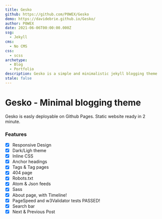 ```yaml
---
title: Gesko
github: https://github.com/P0WEX/Gesko
demo: https://davidebrie.github.io/Gesko/
author: P0WEX
date: 2021-06-06T00:00:00.000Z
ssg:
  - Jekyll
cms:
  - No CMS
css:
  - scss
archetype:
  - Blog
  - Portfolio
description: Gesko is a simple and minimalistic jekyll blogging theme
stale: false
---
```


# Gesko - Minimal blogging theme

Gesko is easly deployable on Github Pages. Static website ready in 2 minute.


### Features


- [x] Responsive Design
- [x] Dark/Ligh theme
- [x] Inline CSS
- [x] Anchor headings
- [x] Tags & Tag pages
- [x] 404 page
- [x] Robots.txt
- [x] Atom & Json feeds
- [x] Sass
- [x] About page, with Timeline!
- [x] PageSpeed and w3Validator tests PASSED!
- [x] Search bar
- [x] Next & Previous Post
